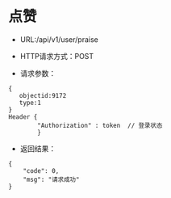 # 点赞

- URL:/api/v1/user/praise

- HTTP请求方式：POST
   
- 请求参数：
 
```
{
   objectid:9172
   type:1
}
Header {
        "Authorization" : token  // 登录状态
        }
```

- 返回结果：

```
{
    "code": 0,
    "msg": "请求成功"
}

```

